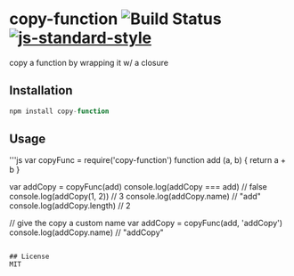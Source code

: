 # copy-function ![Build Status](https://travis-ci.org/tjmehta/copy-function.svg?branch=master) [![js-standard-style](https://img.shields.io/badge/code%20style-standard-brightgreen.svg?style=flat)](http://standardjs.com/)
copy a function by wrapping it w/ a closure

## Installation
```js
npm install copy-function
```

## Usage
'''js
var copyFunc = require('copy-function')
function add (a, b) {
  return a + b
}

var addCopy = copyFunc(add)
console.log(addCopy === add) // false
console.log(addCopy(1, 2))   // 3
console.log(addCopy.name)    // "add"
console.log(addCopy.length)  // 2

// give the copy a custom name
var addCopy = copyFunc(add, 'addCopy')
console.log(addCopy.name) // "addCopy"
```

## License
MIT